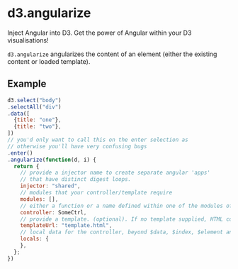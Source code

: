 # d3.angularize

Inject Angular into D3. Get the power of Angular within your D3 visualisations!

`d3.angularize` angularizes the content of an element (either the existing content or loaded template).

## Example

```javascript
d3.select("body")
.selectAll("div")
.data([
  {title: "one"},
  {title: "two"},
])
// you'd only want to call this on the enter selection as
// otherwise you'll have very confusing bugs
.enter()
.angularize(function(d, i) {
  return {
    // provide a injector name to create separate angular 'apps'
    // that have distinct digest loops.
    injector: "shared",
    // modules that your controller/template require
    modules: [],
    // either a function or a name defined within one of the modules of the injector
    controller: SomeCtrl,
    // provide a template. (optional). If no template supplied, HTML content of node will be compiled
    templateUrl: "template.html",
    // local data for the controller, beyond $data, $index, $element and $scope
    locals: {
    },
  };
})
```

